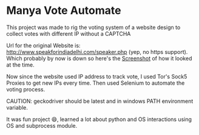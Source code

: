 # Manya Vote Automate
This project was made to rig the voting system of a website design to collect votes with different IP without a CAPTCHA

Url for the original Website is: http://www.speakforindiadelhi.com/speaker.php  (yep, no https support). Which probably by now is down so here's the [Screenshot](screencapture-speakforindiadelhi-speaker-php-2020-04-19-00_01_14.png) of how it looked at the time.

Now since the website used IP address to track vote, I used Tor's Sock5 Proxies to get new IPs every time.
Then used Selenium to automate the voting process.

CAUTION: geckodriver should be latest and in windows PATH environment variable.

It was fun project :smile:, learned a lot about python and OS interactions using OS and subprocess module.
